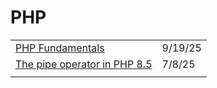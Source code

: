 # PHP

|                                                                                               |         |
| --------------------------------------------------------------------------------------------- | ------- |
| [PHP Fundamentals](https://laravel.com/learn/php-fundamentals)                                | 9/19/25 |
| [The pipe operator in PHP 8.5](https://stitcher.io/blog/pipe-operator-in-php-85?ref=dailydev) | 7/8/25  |
|                                                                                               |         |
